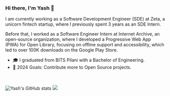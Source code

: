 ### Hi there, I'm Yash 👋
I am currently working as a Software Development Engineer (SDE) at Zeta, a unicorn fintech startup, where I previously spent 3 years as an SDE Intern.  
  
Before that, I worked as a Software Engineer Intern at Internet Archive, an open-source organization, where I developed a Progressive Web App (PWA) for Open Library, focusing on offline support and accessibility, which led to over 100K downloads on the Google Play Store.

- 🎓 I graduated from BITS Pilani with a Bachelor of Engineering.
- 🥅 2024 Goals: Contribute more to Open Source projects.

<br></br>
![Yash's GitHub stats](https://github-readme-stats.vercel.app/api?username=Yashs911&show_icons=true&theme=merko)
![](https://github-readme-streak-stats.herokuapp.com/?user=Yashs911&show_icons=true&theme=merko)
